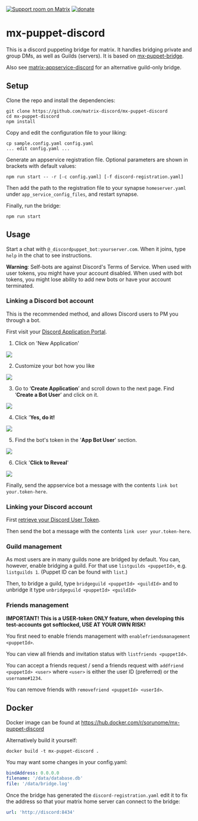 [![Support room on Matrix](https://img.shields.io/matrix/mx-puppet-bridge:sorunome.de.svg?label=%23mx-puppet-bridge%3Asorunome.de&logo=matrix&server_fqdn=sorunome.de)](https://matrix.to/#/#mx-puppet-bridge:sorunome.de) [![donate](https://liberapay.com/assets/widgets/donate.svg)](https://liberapay.com/Sorunome/donate)

# mx-puppet-discord
This is a discord puppeting bridge for matrix. It handles bridging private and group DMs, as well as Guilds (servers).
It is based on [mx-puppet-bridge](https://github.com/Sorunome/mx-puppet-bridge).

Also see [matrix-appservice-discord](https://github.com/Half-Shot/matrix-appservice-discord) for an alternative guild-only bridge.

## Setup

Clone the repo and install the dependencies:

```
git clone https://github.com/matrix-discord/mx-puppet-discord
cd mx-puppet-discord
npm install
```

Copy and edit the configuration file to your liking:

```
cp sample.config.yaml config.yaml
... edit config.yaml ...
```

Generate an appservice registration file. Optional parameters are shown in
brackets with default values:

```
npm run start -- -r [-c config.yaml] [-f discord-registration.yaml]
```

Then add the path to the registration file to your synapse `homeserver.yaml`
under `app_service_config_files`, and restart synapse.

Finally, run the bridge:

```
npm run start
```

## Usage

Start a chat with `@_discordpuppet_bot:yourserver.com`. When it joins, type
`help` in the chat to see instructions.

**Warning**: Self-bots are against Discord's Terms of Service.
When used with user tokens, you might have your account disabled.
When used with bot tokens, you might lose ability to add new bots or have your account terminated.

### Linking a Discord bot account

This is the recommended method, and allows Discord users to PM you through a
bot.

First visit your [Discord Application
Portal](https://discordapp.com/login?redirect_to=%2Fdevelopers%2Fapplications%2Fme).

1. Click on 'New Application'

![](img/bot-1.jpg)

2. Customize your bot how you like

![](img/bot-2.jpg)

3. Go to ‘**Create Application**’ and scroll down to the next page. Find ‘**Create a Bot User**’ and click on it.

![](img/bot-3.jpg)

4. Click '**Yes, do it!**

![](img/bot-4.jpg)

5. Find the bot's token in the '**App Bot User**' section.

![](img/bot-5.jpg)

6. Click '**Click to Reveal**'

![](img/bot-6.jpg)

Finally, send the appservice bot a message with the contents `link bot
your.token-here`.

### Linking your Discord account

First [retrieve your Discord User Token](https://discordhelp.net/discord-token).

Then send the bot a message with the contents `link user your.token-here`.

### Guild management

As most users are in many guilds none are bridged by default. You can, however, enable bridging a guild. For that use `listguilds <puppetId>`, e.g. `listguilds 1`. (Puppet ID can be found with `list`.)

Then, to bridge a guild, type `bridgeguild <puppetId> <guildId>` and to unbridge it type `unbridgeguild <puppetId> <guildId>`

### Friends management

**IMPORTANT! This is a USER-token ONLY feature, when developing this test-accounts got softlocked, USE AT YOUR OWN RISK!**

You first need to enable friends management with `enablefriendsmanagement <puppetId>`.

You can view all friends and invitation status with `listfriends <puppetId>`.

You can accept a friends request / send a friends request with `addfriend <puppetId> <user>` where `<user>` is either the user ID (preferred) or the `username#1234`.

You can remove friends with `removefriend <puppetId> <userId>`.

## Docker

Docker image can be found at https://hub.docker.com/r/sorunome/mx-puppet-discord

Alternatively build it yourself:

    docker build -t mx-puppet-discord .

You may want some changes in your config.yaml:

```yaml
bindAddress: 0.0.0.0
filename: '/data/database.db'
file: '/data/bridge.log'
```

Once the bridge has generated the `discord-registration.yaml` edit it to fix the
address so that your matrix home server can connect to the bridge:

```yaml
url: 'http://discord:8434'
```
